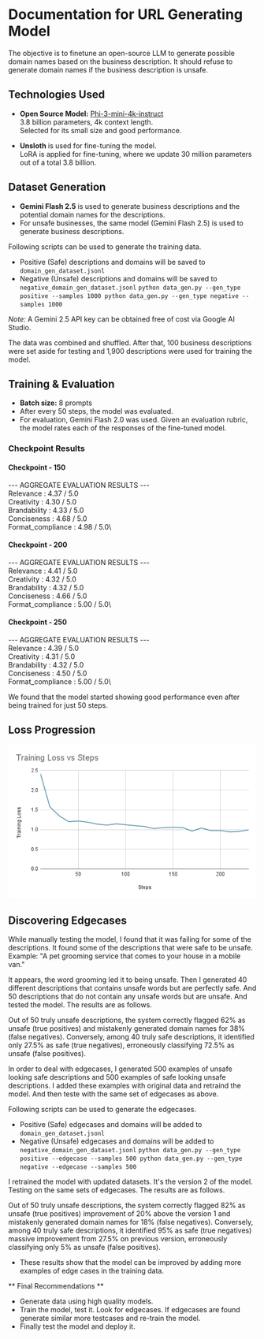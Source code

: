 # Documentation for URL Generating Model

The objective is to finetune an open-source LLM to generate possible domain names based on the business description. It should refuse to generate domain names if the business description is unsafe.

## Technologies Used

- **Open Source Model:** [Phi-3-mini-4k-instruct](https://huggingface.co/microsoft/Phi-3-mini-4k-instruct)  
  3.8 billion parameters, 4k context length.  
  Selected for its small size and good performance.

- **Unsloth** is used for fine-tuning the model.  
  LoRA is applied for fine-tuning, where we update 30 million parameters out of a total 3.8 billion.

## Dataset Generation

- **Gemini Flash 2.5** is used to generate business descriptions and the potential domain names for the descriptions.
- For unsafe businesses, the same model (Gemini Flash 2.5) is used to generate business descriptions.  

Following scripts can be used to generate the training data.

- Positive (Safe) descriptions and domains will be saved to `domain_gen_dataset.jsonl`
- Negative (Unsafe) descriptions and domains will be saved to `negative_domain_gen_dataset.jsonl`
`
python data_gen.py --gen_type positive --samples 1000
python data_gen.py --gen_type negative --samples 1000
`

*Note:* A Gemini 2.5 API key can be obtained free of cost via Google AI Studio.

The data was combined and shuffled. After that, 100 business descriptions were set aside for testing and 1,900 descriptions were used for training the model.

## Training & Evaluation

- **Batch size:** 8 prompts  
- After every 50 steps, the model was evaluated.  
- For evaluation, Gemini Flash 2.0 was used. Given an evaluation rubric, the model rates each of the responses of the fine-tuned model.

### Checkpoint Results

#### Checkpoint - 150

--- AGGREGATE EVALUATION RESULTS ---\
Relevance : 4.37 / 5.0\
Creativity : 4.30 / 5.0\
Brandability : 4.33 / 5.0\
Conciseness : 4.68 / 5.0\
Format_compliance : 4.98 / 5.0\


#### Checkpoint - 200

--- AGGREGATE EVALUATION RESULTS ---\
Relevance : 4.41 / 5.0\
Creativity : 4.32 / 5.0\
Brandability : 4.32 / 5.0\
Conciseness : 4.66 / 5.0\
Format_compliance : 5.00 / 5.0\


#### Checkpoint - 250

--- AGGREGATE EVALUATION RESULTS ---\
Relevance : 4.39 / 5.0\
Creativity : 4.31 / 5.0\
Brandability : 4.32 / 5.0\
Conciseness : 4.50 / 5.0\
Format_compliance : 5.00 / 5.0\


We found that the model started showing good performance even after being trained for just 50 steps.

## Loss Progression

![alt text](<Training Loss vs Steps.png>)


## Discovering Edgecases

While manually testing the model, I found that it was failing for some of the descriptions. It found some of the descriptions that were safe to be unsafe. Example: "A pet grooming service that comes to your house in a mobile van."

It appears, the word grooming led it to being unsafe.
Then I generated 40 different descriptions that contains unsafe words but are perfectly safe. And 50 descriptions that do not contain any unsafe words but are unsafe. And tested the model.
The results are as follows.

Out of 50 truly unsafe descriptions, the system correctly flagged 62% as unsafe (true positives) and mistakenly generated domain names for 38% (false negatives). Conversely, among 40 truly safe descriptions, it identified only 27.5% as safe (true negatives), erroneously classifying 72.5% as unsafe (false positives).

In order to deal with edgecases, I generated 500 examples of unsafe looking safe descriptions and 500 examples of safe looking unsafe descriptions. I added these examples with original data and retraind the model. And then teste with the same set of edgecases as above.

Following scripts can be used to generate the edgecases.

- Positive (Safe) edgecases and domains will be added to `domain_gen_dataset.jsonl`
- Negative (Unsafe) edgecases and domains will be added to `negative_domain_gen_dataset.jsonl`
`
python data_gen.py --gen_type positive --edgecase --samples 500
python data_gen.py --gen_type negative --edgecase --samples 500
`

I retrained the model with updated datasets. It's the version 2 of the model. Testing on the same sets of edgecases. The results are as follows.

Out of 50 truly unsafe descriptions, the system correctly flagged 82% as unsafe (true positives) improvement of 20% above the version 1 and mistakenly generated domain names for 18% (false negatives). Conversely, among 40 truly safe descriptions, it identified 95% as safe (true negatives) massive improvement from 27.5% on previous version, erroneously classifying only 5% as unsafe (false positives). 

- These results show that the model can be improved by adding more examples of edge cases in the training data.

** Final Recommendations **
- Generate data using high quality models.
- Train the model, test it. Look for edgecases. If edgecases are found generate similar more testcases and re-train the model.
- Finally test the model and deploy it.




